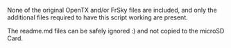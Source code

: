 

None of the original OpenTX and/or FrSky files are included, and only the additional files required to have this script working are present.

The readme.md files can be safely ignored :) and not copied to the microSD Card.